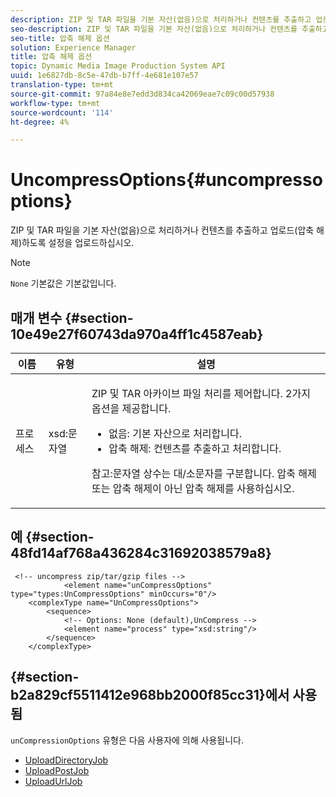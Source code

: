 ```yaml
---
description: ZIP 및 TAR 파일을 기본 자산(없음)으로 처리하거나 컨텐츠를 추출하고 업로드(압축 해제)하도록 설정을 업로드하십시오.
seo-description: ZIP 및 TAR 파일을 기본 자산(없음)으로 처리하거나 컨텐츠를 추출하고 업로드(압축 해제)하도록 설정을 업로드하십시오.
seo-title: 압축 해제 옵션
solution: Experience Manager
title: 압축 해제 옵션
topic: Dynamic Media Image Production System API
uuid: 1e6827db-8c5e-47db-b7ff-4e681e107e57
translation-type: tm+mt
source-git-commit: 97a84e8e7edd3d834ca42069eae7c09c00d57938
workflow-type: tm+mt
source-wordcount: '114'
ht-degree: 4%

---
```



# UncompressOptions{#uncompressoptions}

ZIP 및 TAR 파일을 기본 자산(없음)으로 처리하거나 컨텐츠를 추출하고 업로드(압축 해제)하도록 설정을 업로드하십시오.

>[!NOTE]
>
>`None` 기본값은 기본값입니다.

## 매개 변수 {#section-10e49e27f60743da970a4ff1c4587eab}

<table id="table_89C2F7CDB24848459E47F1F7F58D91BA"> 
 <thead> 
  <tr> 
   <th colname="col1" class="entry"> 이름 </th> 
   <th colname="col2" class="entry"> 유형 </th> 
   <th colname="col3" class="entry"> 설명 </th> 
  </tr> 
 </thead>
 <tbody> 
  <tr> 
   <td colname="col1"> <span class="codeph"> <span class="varname"> 프로세스</span> </span> </td> 
   <td colname="col2"> <span class="codeph"> xsd:문자열</span> </td> 
   <td colname="col3"> <p>ZIP 및 TAR 아카이브 파일 처리를 제어합니다. 2가지 옵션을 제공합니다. 
     <ul id="ul_F34E2F3B9B74450CA7E76BD9FD7137C2">
      <li id="li_E982468ED814446593B0C0A3F3D729FB"><span class="codeph"> 없음:</span> 기본 자산으로 처리합니다. </li>
      <li id="li_4A45DA99592B4EF7A1FE0A946A835104"><span class="codeph"> 압축 해제:</span> 컨텐츠를 추출하고 처리합니다. </li>
     </ul><p>참고:문자열 상수는 대/소문자를 구분합니다. <span class="codeph"> 압축 해제</span> 또는 <span class="codeph"> 압축 해제</span>이 아닌 <span class="codeph"> 압축 해제</span>를 사용하십시오. </p></p> </td> 
  </tr> 
 </tbody> 
</table>

## 예 {#section-48fd14af768a436284c31692038579a8}

```
 <!-- uncompress zip/tar/gzip files -->
            <element name="unCompressOptions" type="types:UnCompressOptions" minOccurs="0"/>
    <complexType name="UnCompressOptions">
        <sequence>
            <!-- Options: None (default),UnCompress -->
            <element name="process" type="xsd:string"/>
        </sequence>
    </complexType>
```

## {#section-b2a829cf5511412e968bb2000f85cc31}에서 사용됨

`unCompressionOptions` 유형은 다음 사용자에 의해 사용됩니다.

* [UploadDirectoryJob](../../types/c-data-types/r-upload-directory-job.md#reference-e707ebf53b074c49ad983d1886e0bbb6)
* [UploadPostJob](../../types/c-data-types/r-upload-post-job.md#reference-bca2339b593f4637a687c33937215ef4)
* [UploadUrlJob](../../types/c-data-types/r-upload-urls-job.md#reference-8e9bc895268c4321b233dbeadc990398)

